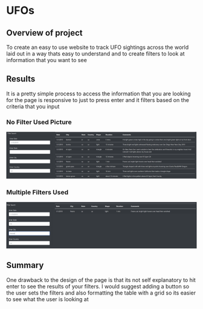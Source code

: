 # UFOs
## Overview of project  
To create an easy to use website to track UFO sightings across the world laid out in a way thats easy to understand and to create filters to look at information that you want to see  
## Results  
It is a pretty simple process to access the information that you are looking for the page is responsive to just to press enter and it filters based on the criteria that you input  
### No Filter Used Picture
![no filter used pic](https://github.com/dubes1/UFOs/blob/main/Images/No%20Filter%20Image.PNG?raw=true)
### Multiple Filters Used  
![multiple filters used](https://github.com/dubes1/UFOs/blob/main/Images/Multiple%20Filters%20Used.PNG?raw=true)

## Summary  
One drawback to the design of the page is that its not self explanatory to hit enter to see the results of your filters. I would suggest adding a button so the user sets the filters and also formatting the table with a grid so its easier to see what the user is looking at